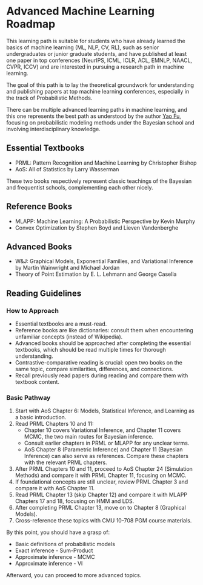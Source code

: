 # Advanced Machine Learning Roadmap

This learning path is suitable for students who have already learned the basics of machine learning (ML, NLP, CV, RL), such as senior undergraduates or junior graduate students, and have published at least one paper in top conferences (NeurIPS, ICML, ICLR, ACL, EMNLP, NAACL, CVPR, ICCV) and are interested in pursuing a research path in machine learning.

The goal of this path is to lay the theoretical groundwork for understanding and publishing papers at top machine learning conferences, especially in the track of Probabilistic Methods.

There can be multiple advanced learning paths in machine learning, and this one represents the best path as understood by the author [Yao Fu](https://franxyao.github.io/), focusing on probabilistic modeling methods under the Bayesian school and involving interdisciplinary knowledge.

## Essential Textbooks

- PRML: Pattern Recognition and Machine Learning by Christopher Bishop
- AoS: All of Statistics by Larry Wasserman

These two books respectively represent classic teachings of the Bayesian and frequentist schools, complementing each other nicely.

## Reference Books

- MLAPP: Machine Learning: A Probabilistic Perspective by Kevin Murphy
- Convex Optimization by Stephen Boyd and Lieven Vandenberghe

## Advanced Books

- W&J: Graphical Models, Exponential Families, and Variational Inference by Martin Wainwright and Michael Jordan
- Theory of Point Estimation by E. L. Lehmann and George Casella

## Reading Guidelines

### How to Approach

- Essential textbooks are a must-read.
- Reference books are like dictionaries: consult them when encountering unfamiliar concepts (instead of Wikipedia).
- Advanced books should be approached after completing the essential textbooks, which should be read multiple times for thorough understanding.
- Contrastive-comparative reading is crucial: open two books on the same topic, compare similarities, differences, and connections.
- Recall previously read papers during reading and compare them with textbook content.

### Basic Pathway

1. Start with AoS Chapter 6: Models, Statistical Inference, and Learning as a basic introduction.
2. Read PRML Chapters 10 and 11:
   - Chapter 10 covers Variational Inference, and Chapter 11 covers MCMC, the two main routes for Bayesian inference.
   - Consult earlier chapters in PRML or MLAPP for any unclear terms.
   - AoS Chapter 8 (Parametric Inference) and Chapter 11 (Bayesian Inference) can also serve as references. Compare these chapters with the relevant PRML chapters.
3. After PRML Chapters 10 and 11, proceed to AoS Chapter 24 (Simulation Methods) and compare it with PRML Chapter 11, focusing on MCMC.
4. If foundational concepts are still unclear, review PRML Chapter 3 and compare it with AoS Chapter 11.
5. Read PRML Chapter 13 (skip Chapter 12) and compare it with MLAPP Chapters 17 and 18, focusing on HMM and LDS.
6. After completing PRML Chapter 13, move on to Chapter 8 (Graphical Models).
7. Cross-reference these topics with CMU 10-708 PGM course materials.

By this point, you should have a grasp of:

- Basic definitions of probabilistic models
- Exact inference - Sum-Product
- Approximate inference - MCMC
- Approximate inference - VI

Afterward, you can proceed to more advanced topics.